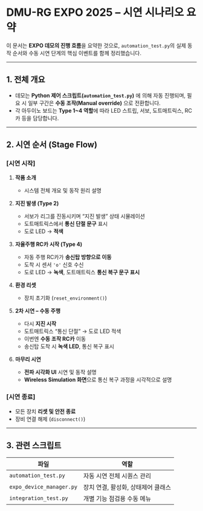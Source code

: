 # DMU-RG EXPO 2025 – 시연 시나리오 요약

이 문서는 **EXPO 데모의 진행 흐름**을 요약한 것으로,
`automation_test.py`의 실제 동작 순서와 수동 시연 단계의 핵심 이벤트를 함께 정리했습니다.

---

## 1. 전체 개요

* 데모는 **Python 제어 스크립트(`automation_test.py`)** 에 의해 자동 진행되며,
  필요 시 일부 구간은 **수동 조작(Manual override)** 으로 전환합니다.
* 각 아두이노 보드는 **Type 1~4 역할**에 따라 LED 스트립, 서보, 도트매트릭스, RC카 등을 담당합니다.

---

## 2. 시연 순서 (Stage Flow)

### [시연 시작]

1. **작품 소개**

   * 시스템 전체 개요 및 동작 원리 설명

2. **지진 발생 (Type 2)**

   * 서보가 리그를 진동시키며 “지진 발생” 상태 시뮬레이션
   * 도트매트릭스에서 **통신 단절 문구** 표시
   * 도로 LED → **적색**

3. **자율주행 RC카 시작 (Type 4)**

   * 자동 주행 RC카가 **송신탑 방향으로 이동**
   * 도착 시 센서 `'o'` 신호 수신
   * 도로 LED → **녹색**, 도트매트릭스 **통신 복구 문구 표시**

4. **환경 리셋**

   * 장치 초기화 (`reset_environment()`)

5. **2차 시연 – 수동 주행**

   * 다시 **지진 시작**
   * 도트매트릭스 “통신 단절” → 도로 LED 적색
   * 이번엔 **수동 조작 RC카** 이동
   * 송신탑 도착 시 **녹색 LED**, 통신 복구 표시

6. **마무리 시연**

   * **전파 시각화 UI** 시연 및 동작 설명
   * **Wireless Simulation 화면**으로 통신 복구 과정을 시각적으로 설명

### [시연 종료]

* 모든 장치 **리셋 및 안전 종료**
* 장비 연결 해제 (`disconnect()`)

---

## 3. 관련 스크립트

| 파일                       | 역할                   |
| ------------------------ | -------------------- |
| `automation_test.py`     | 자동 시연 전체 시퀀스 관리      |
| `expo_device_manager.py` | 장치 연결, 활성화, 상태제어 클래스 |
| `integration_test.py`    | 개별 기능 점검용 수동 메뉴      |